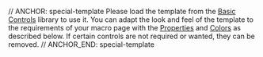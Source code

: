 // ANCHOR: special-template
Please load the template from the [Basic Controls](./Exploring-Templates.md#basic-controls) library to use it. You can adapt the look and feel of the template to the requirements of your macro page with the [Properties](#properties) and [Colors](#colors) as described below. If certain controls are not required or wanted, they can be removed.
// ANCHOR_END: special-template